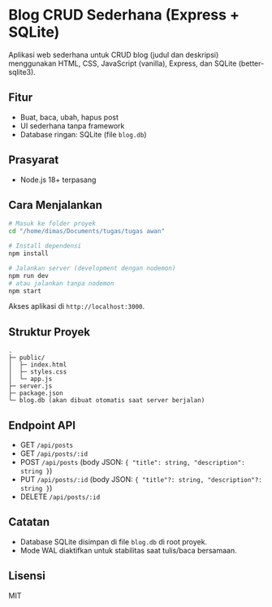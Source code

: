 # Blog CRUD Sederhana (Express + SQLite)

Aplikasi web sederhana untuk CRUD blog (judul dan deskripsi) menggunakan HTML, CSS, JavaScript (vanilla), Express, dan SQLite (better-sqlite3).

## Fitur
- Buat, baca, ubah, hapus post
- UI sederhana tanpa framework
- Database ringan: SQLite (file `blog.db`)

## Prasyarat
- Node.js 18+ terpasang

## Cara Menjalankan
```bash
# Masuk ke folder proyek
cd "/home/dimas/Documents/tugas/tugas awan"

# Install dependensi
npm install

# Jalankan server (development dengan nodemon)
npm run dev
# atau jalankan tanpa nodemon
npm start
```

Akses aplikasi di `http://localhost:3000`.

## Struktur Proyek
```
.
├─ public/
│  ├─ index.html
│  ├─ styles.css
│  └─ app.js
├─ server.js
├─ package.json
└─ blog.db (akan dibuat otomatis saat server berjalan)
```

## Endpoint API
- GET `/api/posts`
- GET `/api/posts/:id`
- POST `/api/posts` (body JSON: `{ "title": string, "description": string }`)
- PUT `/api/posts/:id` (body JSON: `{ "title"?: string, "description"?: string }`)
- DELETE `/api/posts/:id`

## Catatan
- Database SQLite disimpan di file `blog.db` di root proyek.
- Mode WAL diaktifkan untuk stabilitas saat tulis/baca bersamaan.

## Lisensi
MIT
